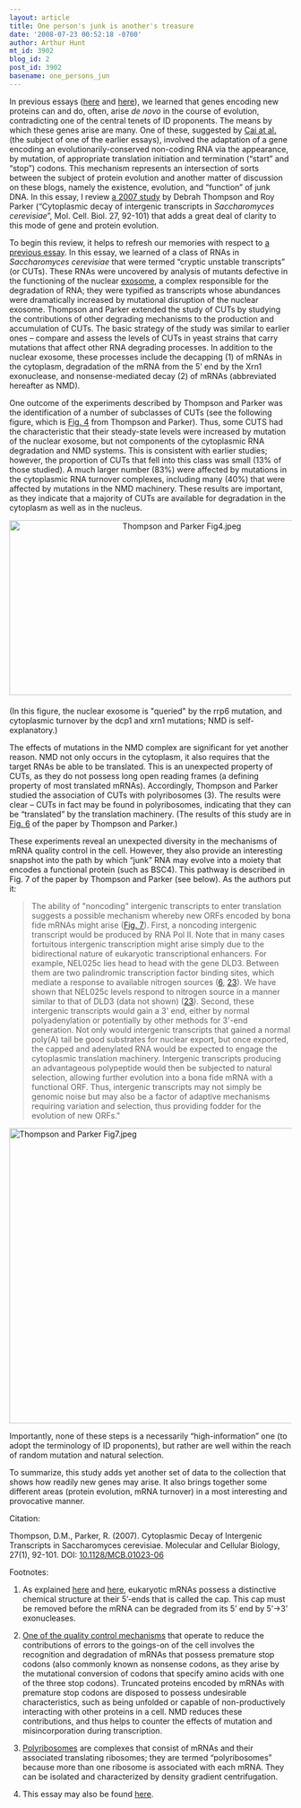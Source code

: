 ```yaml
---
layout: article
title: One person's junk is another's treasure
date: '2008-07-23 00:52:18 -0700'
author: Arthur Hunt
mt_id: 3902
blog_id: 2
post_id: 3902
basename: one_persons_jun
---
```

In previous essays ([here](http://pandasthumb.org/archives/2008/06/de-novo-origina.html) and [here](http://pandasthumb.org/archives/2008/06/more-on-the-ori.html)), we learned that genes encoding new proteins can and do, often, arise _de novo_ in the course of evolution, contradicting one of the central tenets of ID proponents.  The means by which these genes arise are many.  One of these, suggested by [Cai at al.](http://www.genetics.org/cgi/content/abstract/179/1/487) (the subject of one of the earlier essays), involved the adaptation of a gene encoding an evolutionarily-conserved non-coding RNA via the appearance, by mutation, of appropriate translation initiation and termination (“start” and “stop”) codons.  This mechanism represents an intersection of sorts between the subject of protein evolution and another matter of discussion on these blogs, namely the existence, evolution, and “function” of junk DNA.  In this essay, I review [a 2007 study](http://mcb.asm.org/cgi/content/abstract/27/1/92) by Debrah Thompson and Roy Parker (“Cytoplasmic decay of intergenic transcripts in _Saccharomyces cerevisiae_”, Mol. Cell. Biol. 27, 92-101) that adds a great deal of clarity to this mode of gene and protein evolution.

To begin this review, it helps to refresh our memories with respect to [a previous essay](http://pandasthumb.org/archives/2007/10/junk-to-the-sec.html).  In this essay, we learned of a class of RNAs in _Saccharomyces cerevisiae_ that were termed “cryptic unstable transcripts” (or CUTs).  These RNAs were uncovered by analysis of mutants defective in the functioning of the nuclear [exosome](http://en.wikipedia.org/wiki/Exosome_complex), a complex responsible for the degradation of RNA; they were typified as transcripts whose abundances were dramatically increased by mutational disruption of the nuclear exosome.  Thompson and Parker extended the study of CUTs by studying the contributions of other degrading mechanisms to the production and accumulation of CUTs.  The basic strategy of the study was similar to earlier ones  – compare and assess the levels of CUTs in yeast strains that carry mutations that affect other RNA degrading processes.  In addition to the nuclear exosome, these processes include the decapping (1) of mRNAs in the cytoplasm, degradation of the mRNA from the 5’ end by the Xrn1 exonuclease, and nonsense-mediated decay (2) of mRNAs (abbreviated hereafter as NMD).

One outcome of the experiments described by Thompson and Parker was the identification of a number of subclasses of CUTs (see the following figure, which is [Fig. 4](http://mcb.asm.org/cgi/content-nw/full/27/1/92/F4) from Thompson and Parker).  Thus, some CUTS had the characteristic that their steady-state levels were increased by mutation of the nuclear exosome, but not components of the cytoplasmic RNA degradation and NMD systems.  This is consistent with earlier studies; however, the proportion of CUTs that fell into this class was small (13% of those studied).  A much larger number (83%) were affected by mutations in the cytoplasmic RNA turnover complexes, including many (40%) that were affected by mutations in the NMD machinery.    These results are important, as they indicate that a majority of CUTs are available for degradation in the cytoplasm as well as in the nucleus.

<img src="http://pandasthumb.org/archives/2008/07/22/Thompson%20and%20Parker%20Fig4.jpeg" alt="Thompson and Parker Fig4.jpeg" width="600" height="312" style="text-align: center; display: block; margin: 0 auto 20px;" class="mt-image-none" />

(In this figure, the nuclear exosome is "queried" by the rrp6 mutation, and cytoplasmic turnover by the dcp1 and xrn1 mutations; NMD is self-explanatory.)

The effects of mutations in the NMD complex are significant for yet another reason.  NMD not only occurs in the cytoplasm, it also requires that the target RNAs be able  to be translated.  This is an unexpected property of CUTs, as they do not possess long open reading frames (a defining property of most translated mRNAs).  Accordingly, Thompson and Parker studied the association of CUTs with polyribosomes (3).  The results were clear – CUTs in fact may be found in polyribosomes, indicating that they can be “translated” by the translation machinery. (The results of this study are in [Fig. 6](http://mcb.asm.org/cgi/content/full/27/1/92?view=long&amp;amp;pmid=17074811#F6) of the paper by Thompson and Parker.)

These experiments reveal an unexpected diversity in the mechanisms of mRNA quality control in the cell.  However, they also provide an interesting snapshot into the path by which “junk” RNA may evolve into a moiety that encodes a functional protein (such as BSC4).  This pathway is described in Fig. 7 of the paper by Thompson and Parker (see below).  As the authors put it:

> The ability of "noncoding" intergenic transcripts to enter translation suggests a possible mechanism whereby new ORFs encoded by bona fide mRNAs might arise ([Fig. 7](http://mcb.asm.org/cgi/content/full/27/1/92?view=long&amp;amp;pmid=17074811#F7)). First, a noncoding intergenic transcript would be produced by RNA Pol II. Note that in many cases fortuitous intergenic transcription might arise simply due to the bidirectional nature of eukaryotic transcriptional enhancers. For example, NEL025c lies head to head with the gene DLD3. Between them are two palindromic transcription factor binding sites, which mediate a response to available nitrogen sources ([6](http://mcb.asm.org/cgi/content/full/27/1/92?view=long&amp;amp;pmid=17074811#R6), [23](http://mcb.asm.org/cgi/content/full/27/1/92?view=long&amp;amp;pmid=17074811#R23)). We have shown that NEL025c levels respond to nitrogen source in a manner similar to that of DLD3 (data not shown) ([23](http://mcb.asm.org/cgi/content/full/27/1/92?view=long&amp;amp;pmid=17074811#R23)). Second, these intergenic transcripts would gain a 3' end, either by normal polyadenylation or potentially by other methods for 3'-end generation. Not only would intergenic transcripts that gained a normal poly(A) tail be good substrates for nuclear export, but once exported, the capped and adenylated RNA would be expected to engage the cytoplasmic translation machinery. Intergenic transcripts producing an advantageous polypeptide would then be subjected to natural selection, allowing further evolution into a bona fide mRNA with a functional ORF. Thus, intergenic transcripts may not simply be genomic noise but may also be a factor of adaptive mechanisms requiring variation and selection, thus providing fodder for the evolution of new ORFs."

<img src="http://pandasthumb.org/archives/2008/07/22/Thompson%20and%20Parker%20Fig7.jpeg" alt="Thompson and Parker Fig7.jpeg" width="600" height="527" class="mt-image-none" />

Importantly, none of these steps is a necessarily “high-information” one (to adopt the terminology of ID proponents), but rather are well within the reach of random mutation and natural selection.

To summarize, this study adds yet another set of data to the collection that shows how readily new genes may arise.  It also brings together some different areas (protein evolution, mRNA turnover) in a most interesting and provocative manner.

Citation:

Thompson, D.M., Parker, R. (2007). Cytoplasmic Decay of Intergenic Transcripts in Saccharomyces cerevisiae. Molecular and Cellular Biology, 27(1), 92-101. DOI: [10.1128/MCB.01023-06](http://dx.doi.org/10.1128/MCB.01023-06)

Footnotes:

1.  As explained [here](http://aghunt.wordpress.com/2008/06/05/the-polya-tail/) and [here](http://en.wikipedia.org/wiki/5%27_cap), eukaryotic mRNAs possess a distinctive chemical structure at their 5’-ends that is called the cap.  This cap must be removed before the mRNA can be degraded from its 5’ end by 5’-&gt;3’ exonucleases.

2.  [One of the quality control mechanisms](http://en.wikipedia.org/wiki/Nonsense_mediated_decay) that operate to reduce the contributions of errors to the goings-on of the cell involves the recognition and degradation of mRNAs that possess premature stop codons (also commonly known as nonsense codons, as they arise by the mutational conversion of codons that specify amino acids with one of the three stop codons).  Truncated proteins encoded by mRNAs with premature stop codons are disposed to possess undesirable characteristics, such as being unfolded or capable of non-productively interacting with other proteins in a cell.  NMD reduces these contributions, and thus helps to counter the effects of mutation and misincorporation during transcription.

3.  [Polyribosomes](http://en.wikipedia.org/wiki/Polyribosomes) are complexes that consist of mRNAs and their associated translating ribosomes; they are termed “polyribosomes” because more than one ribosome is associated with each mRNA.  They can be isolated and characterized by density gradient centrifugation.

4.  This essay may also be found [here](http://aghunt.wordpress.com/2008/07/22/one-persons-junk-is-anothers-treasure/).
